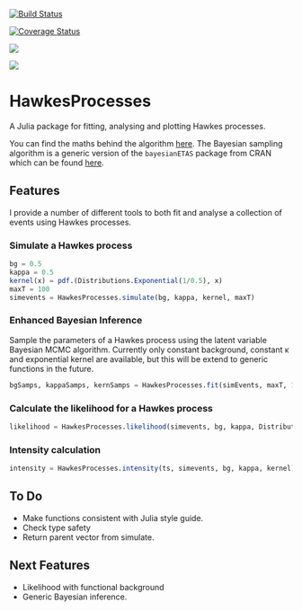[![Build Status](https://travis-ci.org/dm13450/HawkesProcesses.jl.svg?branch=master)](https://travis-ci.org/dm13450/HawkesProcesses.jl)

[![Coverage Status](https://coveralls.io/repos/github/dm13450/HawkesProcesses.jl/badge.svg?branch=master)](https://coveralls.io/github/dm13450/HawkesProcesses.jl?branch=master)

[![](https://img.shields.io/badge/docs-stable-blue.svg)](https://dm13450.github.io/HawkesProcesses.jl/stable)

[![](https://img.shields.io/badge/docs-dev-blue.svg)](https://dm13450.github.io/HawkesProcesses.jl/dev)

# HawkesProcesses

A Julia package for fitting, analysing and plotting Hawkes processes.

You can find the maths behind the algorithm [here](https://dm13450.github.io/assets/hawkesprocesses.pdf). The Bayesian sampling algorithm is a generic version of the `bayesianETAS` package from CRAN which can be found [here](https://cran.r-project.org/web/packages/bayesianETAS/index.html).

## Features

I provide a number of different tools to both fit and analyse a collection of events using Hawkes processes.

### Simulate a Hawkes process

```julia
bg = 0.5
kappa = 0.5
kernel(x) = pdf.(Distributions.Exponential(1/0.5), x)
maxT = 100
simevents = HawkesProcesses.simulate(bg, kappa, kernel, maxT)
```

### Enhanced Bayesian Inference

Sample the parameters of a Hawkes process using the latent variable Bayesian MCMC algorithm.
Currently only constant background, constant κ and exponential kernel are available, but this will be extend to generic functions in the future.  

```julia
bgSamps, kappaSamps, kernSamps = HawkesProcesses.fit(simEvents, maxT, 1000)
```

### Calculate the likelihood for a Hawkes process

```julia
likelihood = HawkesProcesses.likelihood(simevents, bg, kappa, Distributions.Exponential(1/0.5))
```

 ### Intensity calculation

```julia
intensity = HawkesProcesses.intensity(ts, simevents, bg, kappa, kernel)
```

## To Do

* Make functions consistent with Julia style guide.
* Check type safety
* Return parent vector from simulate.

## Next Features

* Likelihood with functional background
* Generic Bayesian inference.
